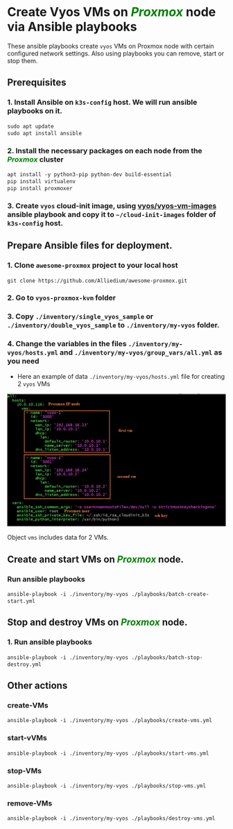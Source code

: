 # Create Vyos VMs on ***<font color="green">Proxmox</font>*** node via Ansible playbooks
  
  These ansible playbooks create `vyos` VMs on Proxmox node with certain configured network settings. Also using playbooks you can remove, start or stop them.

## Prerequisites
  ### 1. Install Ansible on `k3s-config` host. We will run ansible playbooks on it.
  ```
  sudo apt update
  sudo apt install ansible
  ```

  ### 2. Install the necessary packages on each node from the ***<font color="green">Proxmox</font>*** cluster
  
  ```
  apt install -y python3-pip python-dev build-essential
  pip install virtualenv
  pip install proxmoxer
  ```

  ### 3. Create `vyos` cloud-init image, using [vyos/vyos-vm-images](https://github.com/vyos/vyos-vm-images) ansible playbook  and copy it to `~/cloud-init-images` folder of `k3s-config` host.

## Prepare Ansible files for deployment.
  ### 1. Clone `awesome-proxmox` project to your local host
  
  ```
  git clone https://github.com/Alliedium/awesome-proxmox.git
  ```
  ### 2. Go to `vyos-proxmox-kvm` folder
  ### 3. Copy `./inventory/single_vyos_sample` or `./inventory/double_vyos_sample` to `./inventory/my-vyos` folder.
  ### 4. Change the variables in the files `./inventory/my-vyos/hosts.yml` and `./inventory/my-vyos/group_vars/all.yml` as you need
   
  * Here an example of data `./inventory/my-vyos/hosts.yml` file for creating 2 `vyos` VMs

  ![image](./images/hosts3.jpg)

  Object `vms` includes data for 2 VMs.  

## Create and start VMs on ***<font color="green">Proxmox</font>*** node.
 
  ### Run ansible playbooks

  ```
  ansible-playbook -i ./inventory/my-vyos ./playbooks/batch-create-start.yml
  ```
## Stop and destroy VMs on ***<font color="green">Proxmox</font>*** node.
   ### 1. Run ansible playbooks

  ```
  ansible-playbook -i ./inventory/my-vyos ./playbooks/batch-stop-destroy.yml
  ```

## Other actions

   ### create-VMs

   ```
   ansible-playbook -i ./inventory/my-vyos ./playbooks/create-vms.yml
   ```

   ### start-vVMs

   ```
   ansible-playbook -i ./inventory/my-vyos ./playbooks/start-vms.yml
   ```

   ### stop-VMs

   ```
   ansible-playbook -i ./inventory/my-vyos ./playbooks/stop-vms.yml
   ```

   ###  remove-VMs

   ```
   ansible-playbook -i ./inventory/my-vyos ./playbooks/destroy-vms.yml
   ```